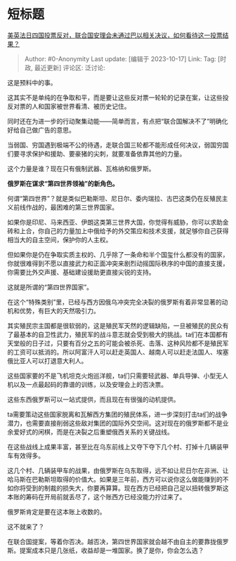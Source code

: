 # 短标题
[美英法日四国投票反对，联合国安理会未通过巴以相关决议，如何看待这一投票结果？](https://www.zhihu.com/question/626453451/answer/3253063338)

> Author: #0-Anonymity
> Last update: [编辑于 2023-10-17]
> Link:
> Tag: [时政, 最近更新]
> 评论区:
> 泛讨论:

这是预料中的事。

这其实不是单纯的在争取和平，而是要让这些反对票一轮轮的记录在案，让这些投反对票的人和国家被世界看清、被历史记住。

同时还在为进一步的行动聚集动能——简单而言，有点把“联合国解决不了”明确化好给自己做广告的意思。

当弱国、穷国遇到极端不公的待遇，走联合国三轮都不能形成任何决议，弱国穷国们要寻求保护和援助、要豪猪的尖刺，就要准备依靠其他的力量。

这个力量是谁？现在只有俄制武器、瓦格纳和俄罗斯。

**俄罗斯在谋求“第四世界领袖”的新角色。**

何谓“第四世界”？就是类似巴勒斯坦、尼日尔、委内瑞拉、古巴这类仍在反殖民主义前线作战的，最困难的第三世界国家。

如果你是印尼、马来西亚、伊朗这类第三世界大国，你觉得有威胁，你可以求助金砖和上合，你自己的力量加上中俄给予的外交策应和技术支援，就足够你自己获得相当大的自主空间，保护你的人主权。

但如果你是仍在争取实质主权的、几乎除了一条命和半个国玺什么都没有的国家，你就很难得到不愿以直接武力和正面冲突来剧烈动摇国际秩序的中国的直接支援，你需要比外交声援、基础建设援助更直接尖锐的支持。

这就是所谓的“第四世界国家”。

在这个“特殊类别”里，已经与西方因俄乌冲突完全决裂的俄罗斯有着非常显著的动机和优势，有巨大的天然吸引力。

其实殖民宗主国都是很软弱的，这是殖民军天然的逻辑缺陷，一旦被殖民的民众有了最基本的自卫性武力，殖民军的战斗意志就会受到极大的挑战。ta们在本国都有天堂般的日子过，只要有百分之五的可能会被杀死、击落、这种风险都不是殖民军的工资可以抵消的。所以阿富汗人可以赶走英国人、越南人可以赶走法国人、埃塞俄比亚人可以打退意大利人。

这些国家要的不是飞机坦克火炮巡洋舰，ta们只需要轻武器、单兵导弹、小型无人机以及一点最起码的靠谱的训练，以及安理会上的否决票。

这些东西俄罗斯可以一站式提供，而且现在有很强的动机提供。

ta需要策动这些国家脱离和瓦解西方集团的殖民体系，进一步深刻打击ta们的战争潜力，也需要直接削弱这些敌对集团的国际外交空间。这对现在的俄罗斯都不是业余爱好式的闲棋，而是在决裂之后重塑俄西关系的关键战线。

在这些战线上成果丰富，甚至比在乌东前线上又夺下夺下几个村、打掉十几辆装甲车有效得多。

这几个村、几辆装甲车的战果，由俄罗斯在乌东取得，远不如让尼日尔在非洲、让哈马斯在巴勒斯坦取得的价值大。如果是三年前，西方可以说你这么做能赚到的不如你将受到的制裁的损失大，你要再算算。现在西方已经把自己足以扭转俄罗斯这本账的筹码在开局前就丢尽了，这个账西方已经没能力拧过来了。

俄罗斯肯定是要在这本账上收数的。

这不就来了？

在联合国提案，等着你否决。越否决，第四世界国家就会越不由自主的要靠拢俄罗斯。提案成本只是几张纸，收益却是一堆国家。换了是你，你会怎么选？